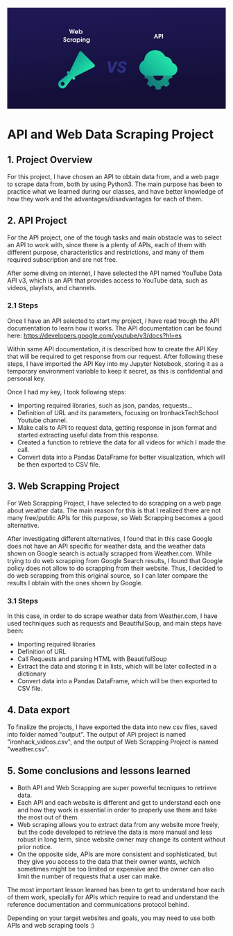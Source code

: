 ![cover](cover.jpg)

# API and Web Data Scraping Project 

## 1. Project Overview
For this project, I have chosen an API to obtain data from, and a web page to scrape data from, both by using Python3.
The main purpose has been to practice what we learned during our classes, and have better knowledge of how they work and the advantages/disadvantages for each of them.

## 2. API Project
For the API project, one of the tough tasks and main obstacle was to select an API to work with, since there is a plenty of APIs, each of them with different purpose, characteristics and restrictions, and many of them required subscription and are not free.

After some diving on internet, I have selected the API named YouTube Data API v3, which is an API that provides access to YouTube data, such as videos, playlists, and channels.

### 2.1 Steps
Once I have an API selected to start my project, I have read trough the API documentation to learn how it works. 
The API documentation can be found here: https://developers.google.com/youtube/v3/docs?hl=es

Within same API documentation, it is described how to create the API Key that will be required to get response from our request. After following these steps, I have imported the API Key into my Jupyter Notebook, storing it as a temporary environment variable to keep it secret, as this is confidential and personal key. 

Once I had my key, I took following steps:
- Importing required libraries, such as json, pandas, requests...
- Definition of URL and its parameters, focusing on IronhackTechSchool Youtube channel.
- Make calls to API to request data, getting response in json format and started extracting useful data from this response.
- Created a function to retrieve the data for all videos for which I made the call.
- Convert data into a Pandas DataFrame for better visualization, which will be then exported to CSV file.

## 3. Web Scrapping Project
For Web Scrapping Project, I have selected to do scrapping on a web page about weather data. 
The main reason for this is that I realized there are not many free/public APIs for this purpose, so Web Scrapping becomes a good alternative. 

After investigating different alternatives, I found that in this case Google does not have an API specific for weather data, and the weather data shown on Google search is actually scrapped from Weather.com. 
While trying to do web scrapping from Google Search results, I found that Google policy does not allow to do scrapping from their website. Thus, I decided to do web scrapping from this original source, so I can later compare the results I obtain with the ones shown by Google.

### 3.1 Steps
In this case, in order to do scrape weather data from Weather.com, I have used techniques such as requests and BeautifulSoup, and main steps have been:

- Importing required libraries
- Definition of URL
- Call Requests and parsing HTML with BeautifulSoup
- Extract the data and storing it in lists, which will be later collected in a dictionary
- Convert data into a Pandas DataFrame, which will be then exported to CSV file.

## 4. Data export
To finalize the projects, I have exported the data into new csv files, saved into folder named "output". The output of APi project is named "ironhack_videos.csv", and the output of Web Scrapping Project is named "weather.csv".

## 5. Some conclusions and lessons learned
- Both API and Web Scrapping are super powerful tecniques to retrieve data. 
- Each API and each website is different and get to understand each one and how they work is essential in order to properly use them and take the most out of them. 
- Web scraping allows you to extract data from any website more freely, but the code developed to retrieve the data is more manual and less robust in long term, since website owner may change its content without prior notice.
- On the opposite side, APIs are more consistent and sophisticated, but they give you access to the data that their owner wants, wchich sometimes might be too limited or expensive and the owner can also limit the number of requests that a user can make.

The most important lesson learned has been to get to understand how each of them work, specially for APIs which require to read and understand the reference documentation and communications protocol behind.

Depending on your target websites and goals, you may need to use both APIs and web scraping tools :) 
